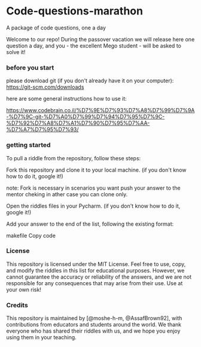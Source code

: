 # Code-questions-marathon
A package of code questions, one a day

Welcome to our repo! During the passover vacation we will release here one question a day, and you - the excellent Mego student - will be asked to solve it!

### before you start
please download git (if you don't already have it on your computer):
https://git-scm.com/downloads

here are some general instructions how to use it:

https://www.codebrain.co.il/%D7%9E%D7%93%D7%A8%D7%99%D7%9A-%D7%9C-git-%D7%A0%D7%99%D7%94%D7%95%D7%9C-%D7%92%D7%A8%D7%A1%D7%90%D7%95%D7%AA-%D7%A7%D7%95%D7%93/

### getting started 
To pull a riddle from the repository, follow these steps:

Fork this repository and clone it to your local machine. (if you don't know how to do it, google it!)

note: Fork is necessary in scenarios you want push your answer to the mentor cheking
in ather case you can clone only.

Open the riddles files in your Pycharm. (if you don't know how to do it, google it!)

Add your answer to the end of the list, following the existing format:

makefile
Copy code


### License
This repository is licensed under the MIT License. Feel free to use, copy, and modify the riddles in this list for educational purposes. However, we cannot guarantee the accuracy or reliability of the answers, and we are not responsible for any consequences that may arise from their use. Use at your own risk!

### Credits
This repository is maintained by [@moshe-h-m, @AssafBrown92], with contributions from educators and students around the world. We thank everyone who has shared their riddles with us, and we hope you enjoy using them in your teaching.
